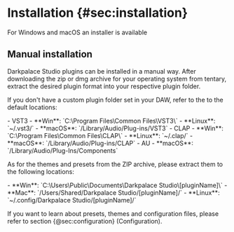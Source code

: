 
# Installation {#sec:installation}

<div class="quote bg-yellow">For Windows and macOS an installer is available</div>
<span class="spacer"/>

## Manual installation
Darkpalace Studio plugins can be installed in a manual way.
After downloading the zip or dmg archive for your operating system from tentary, extract the desired plugin format into your respective plugin folder.

If you don't have a custom plugin folder set in your DAW, refer to the to the default locations:

<div class="block bg-dark-1">
- VST3
    - **Win**: `C:\Program Files\Common Files\VST3\`
    - **Linux**: `~/.vst3/`
    - **macOS**: `/Library/Audio/Plug-ins/VST3`
- CLAP
    - **Win**: `C:\Program Files\Common Files\CLAP\`
    - **Linux**: `~/.clap/`
    - **macOS**: `/Library/Audio/Plug-ins/CLAP`
- AU
    - **macOS**: `/Library/Audio/Plug-Ins/Components`
</div>
    
As for the themes and presets from the ZIP archive, please extract them to the following locations:

<div class="block bg-dark-1">
- **Win**: `C:\Users\Public\Documents\Darkpalace Studio\[pluginName]\`
- **Mac**: `/Users/Shared/Darkpalace Studio/[pluginName]/`
- **Linux**: `~/.config/Darkpalace Studio/[pluginName]/`
</div>

If you want to learn about presets, themes and configuration files, please refer to section {@sec:configuration} (Configuration).

<div class="pb"></div>
